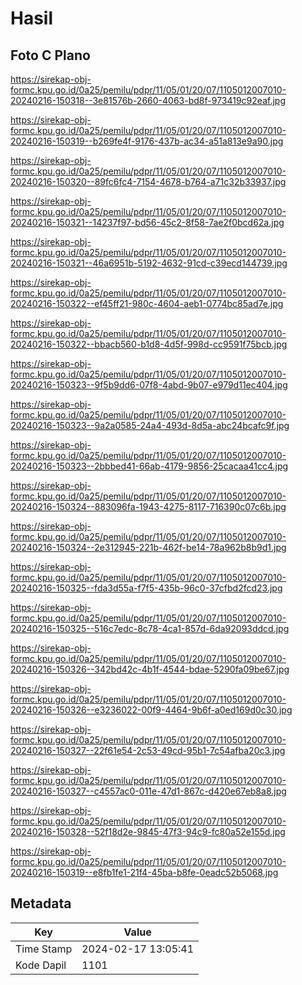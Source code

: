 # Hasil

## Foto C Plano

https://sirekap-obj-formc.kpu.go.id/0a25/pemilu/pdpr/11/05/01/20/07/1105012007010-20240216-150318--3e81576b-2660-4063-bd8f-973419c92eaf.jpg

https://sirekap-obj-formc.kpu.go.id/0a25/pemilu/pdpr/11/05/01/20/07/1105012007010-20240216-150319--b269fe4f-9176-437b-ac34-a51a813e9a90.jpg

https://sirekap-obj-formc.kpu.go.id/0a25/pemilu/pdpr/11/05/01/20/07/1105012007010-20240216-150320--89fc6fc4-7154-4678-b764-a71c32b33937.jpg

https://sirekap-obj-formc.kpu.go.id/0a25/pemilu/pdpr/11/05/01/20/07/1105012007010-20240216-150321--14237f97-bd56-45c2-8f58-7ae2f0bcd62a.jpg

https://sirekap-obj-formc.kpu.go.id/0a25/pemilu/pdpr/11/05/01/20/07/1105012007010-20240216-150321--46a6951b-5192-4632-91cd-c39ecd144739.jpg

https://sirekap-obj-formc.kpu.go.id/0a25/pemilu/pdpr/11/05/01/20/07/1105012007010-20240216-150322--ef45ff21-980c-4604-aeb1-0774bc85ad7e.jpg

https://sirekap-obj-formc.kpu.go.id/0a25/pemilu/pdpr/11/05/01/20/07/1105012007010-20240216-150322--bbacb560-b1d8-4d5f-998d-cc9591f75bcb.jpg

https://sirekap-obj-formc.kpu.go.id/0a25/pemilu/pdpr/11/05/01/20/07/1105012007010-20240216-150323--9f5b9dd6-07f8-4abd-9b07-e979d11ec404.jpg

https://sirekap-obj-formc.kpu.go.id/0a25/pemilu/pdpr/11/05/01/20/07/1105012007010-20240216-150323--9a2a0585-24a4-493d-8d5a-abc24bcafc9f.jpg

https://sirekap-obj-formc.kpu.go.id/0a25/pemilu/pdpr/11/05/01/20/07/1105012007010-20240216-150323--2bbbed41-66ab-4179-9856-25cacaa41cc4.jpg

https://sirekap-obj-formc.kpu.go.id/0a25/pemilu/pdpr/11/05/01/20/07/1105012007010-20240216-150324--883096fa-1943-4275-8117-716390c07c6b.jpg

https://sirekap-obj-formc.kpu.go.id/0a25/pemilu/pdpr/11/05/01/20/07/1105012007010-20240216-150324--2e312945-221b-462f-be14-78a962b8b9d1.jpg

https://sirekap-obj-formc.kpu.go.id/0a25/pemilu/pdpr/11/05/01/20/07/1105012007010-20240216-150325--fda3d55a-f7f5-435b-96c0-37cfbd2fcd23.jpg

https://sirekap-obj-formc.kpu.go.id/0a25/pemilu/pdpr/11/05/01/20/07/1105012007010-20240216-150325--516c7edc-8c78-4ca1-857d-6da92093ddcd.jpg

https://sirekap-obj-formc.kpu.go.id/0a25/pemilu/pdpr/11/05/01/20/07/1105012007010-20240216-150326--342bd42c-4b1f-4544-bdae-5290fa09be67.jpg

https://sirekap-obj-formc.kpu.go.id/0a25/pemilu/pdpr/11/05/01/20/07/1105012007010-20240216-150326--e3236022-00f9-4464-9b6f-a0ed169d0c30.jpg

https://sirekap-obj-formc.kpu.go.id/0a25/pemilu/pdpr/11/05/01/20/07/1105012007010-20240216-150327--22f61e54-2c53-49cd-95b1-7c54afba20c3.jpg

https://sirekap-obj-formc.kpu.go.id/0a25/pemilu/pdpr/11/05/01/20/07/1105012007010-20240216-150327--c4557ac0-011e-47d1-867c-d420e67eb8a8.jpg

https://sirekap-obj-formc.kpu.go.id/0a25/pemilu/pdpr/11/05/01/20/07/1105012007010-20240216-150328--52f18d2e-9845-47f3-94c9-fc80a52e155d.jpg

https://sirekap-obj-formc.kpu.go.id/0a25/pemilu/pdpr/11/05/01/20/07/1105012007010-20240216-150319--e8fb1fe1-21f4-45ba-b8fe-0eadc52b5068.jpg


## Metadata

| Key        | Value               |
| ---------- | ------------------- |
| Time Stamp | 2024-02-17 13:05:41 |
| Kode Dapil | 1101                |



